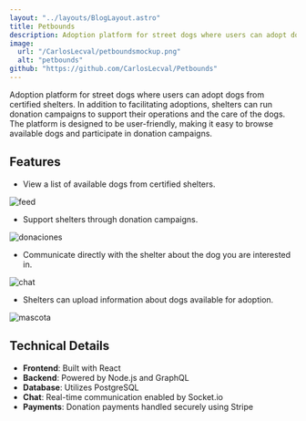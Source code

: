 ```yaml
---
layout: "../layouts/BlogLayout.astro"
title: Petbounds
description: Adoption platform for street dogs where users can adopt dogs from certified shelters.
image:
  url: "/CarlosLecval/petboundsmockup.png"
  alt: "petbounds"
github: "https://github.com/CarlosLecval/Petbounds"
---
```


Adoption platform for street dogs where users can adopt dogs from certified shelters. In addition to facilitating adoptions, shelters can run donation campaigns to support their operations and the care of the dogs. The platform is designed to be user-friendly, making it easy to browse available dogs and participate in donation campaigns.

## Features

- View a list of available dogs from certified shelters.

![feed](https://github.com/CarlosLecval/Petbounds/assets/61945879/b283881d-ed3a-43da-ac35-3d4a8e60c46d)

- Support shelters through donation campaigns.

![donaciones](https://github.com/CarlosLecval/Petbounds/assets/61945879/f903c155-0984-4e53-9f9d-072fd62920d3)

- Communicate directly with the shelter about the dog you are interested in.

![chat](https://github.com/CarlosLecval/Petbounds/assets/61945879/a8a24697-4a2d-46cf-92ba-0ae5b5be6c8a)

- Shelters can upload information about dogs available for adoption.

![mascota](https://github.com/CarlosLecval/Petbounds/assets/61945879/43206499-ef4b-48ef-84d1-6bddb9517a73)

## Technical Details

- **Frontend**: Built with React
- **Backend**: Powered by Node.js and GraphQL
- **Database**: Utilizes PostgreSQL
- **Chat**: Real-time communication enabled by Socket.io
- **Payments**: Donation payments handled securely using Stripe
